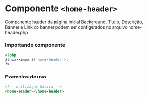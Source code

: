 # Componente `<home-header>`
Componente header da página inicial
Background, Título, Descrição, Banner e Link do banner podem ser configurados no arquivo home-header.php

### Importando componente
```PHP
<?php 
$this->import('home-header');
?>
```
### Exemplos de uso
```HTML
<!-- utilizaçao básica -->
<home-header></home-header>

```